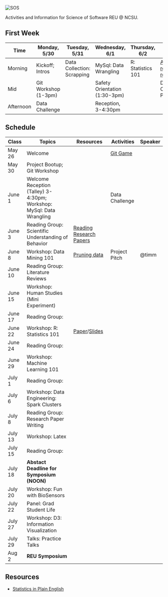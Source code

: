 ![SOS](https://raw.githubusercontent.com/REU-SOS/SOS/master/REU.png)

Activities and Information for Science of Software REU @ NCSU.

## First Week

| Time    | Monday, 5/30        | Tuesday, 5/31              | Wednesday, 6/1       | Thursday, 6/2      | Friday, 6/3                  |
|-------  | ------------------  | -------------------------- | -------------------- | ------------------ | ---------------------------- |
|Morning  | Kickoff; Intros     | Data Collection: Scrapping | MySql: Data Wrangling     |   R: Statistics 101                 |  [Anatomy of a research report](https://github.com/REU-SOS/SOS/blob/master/txt/sampelReviews.md)                            |
|Mid      | Git Workshop (1-3pm)|                       | Safety Orientation (1:30-3pm)|            | Data Challenge Presentations |
|Afternoon| Data Challenge      |                       | Reception, 3-4:30pm  |                    |                              |                     |                      |                    |                              |


## Schedule

| Class    | Topics                                              |  Resources | Activities          | Speaker |
|----------|-----------------------------------------------------|------------| ------------------- |-----|
| May 26   | Welcome                                             | &nbsp;     | [Git Game](http://pcottle.github.io/learnGitBranching/)      |  
| May 30   | Project Bootup; Git Workshop                        | &nbsp;     |                     |  
| June 1   | Welcome Reception (Talley) 3-4:30pm; <br/>Workshop: MySql: Data Wrangling                     | &nbsp;     | Data Challenge      |  
| June 3   | Reading Group: Scientific Understanding of Behavior | [Reading Research Papers](http://nkraft.cs.ua.edu/docs/reading.pdf)     |  &nbsp;             |
| June 8   | Workshop: Data Mining 101                           | [Pruning data](https://github.com/REU-SOS/SOS/blob/master/datamining.pdf)     | Project Pitch       | @timm |
| June 10  | Reading Group: Literature Reviews                   | &nbsp;     |  &nbsp;             |
| June 15  | Workshop: Human Studies (Mini Experiment)           | &nbsp;     |  &nbsp;             | 
| June 17  | Reading Group:                                      | &nbsp;     |  &nbsp;             |
| June 22  | Workshop: R: Statistics 101                         | [Paper](http://www.ncbi.nlm.nih.gov/pmc/articles/PMC3096219/)/[Slides](https://onedrive.live.com/view.aspx?cid=dd9f9eb62184ad3b&page=view&resid=DD9F9EB62184AD3B!360705&parId=DD9F9EB62184AD3B!94687&app=PowerPoint)     |  &nbsp;             | 
| June 24  | Reading Group:                                      | &nbsp;     |  &nbsp;             |
| June 29  | Workshop: Machine Learning 101                      | &nbsp;     |  &nbsp;             | 
| July 1   | Reading Group:                                      | &nbsp;     |  &nbsp;             |
| July 6   | Workshop: Data Engineering: Spark Clusters          | &nbsp;     |  &nbsp;             | 
| July 8   | Reading Group: Research Paper Writing               | &nbsp;     |  &nbsp;             |
| July 13  | Workshop: Latex                      | &nbsp;     |  &nbsp;             | 
| July 15  | Reading Group:                                      | &nbsp;     |  &nbsp;             |
| July 18  | **Abstact Deadline for Symposium (NOON)**               | &nbsp;     |  &nbsp;             |
| July 20  | Workshop: Fun with BioSensors             | &nbsp;     |  &nbsp;             |
| July 22  | Panel: Grad Student Life                            | &nbsp;     |  &nbsp;             |
| July 27  | Workshop: D3: Information Visualization                                          | &nbsp;     |  &nbsp;             |
| July 29  | Talks: Practice Talks                               | &nbsp;     |  &nbsp;             |
| Aug   2  | **REU Symposium**                                       | &nbsp;     |  &nbsp;             |

## Resources

* [Statistics in Plain English](http://www.amazon.com/Statistics-Plain-English-Third-Edition/dp/041587291X)
